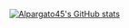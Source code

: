 [![Alpargato45's GitHub stats](https://github-readme-stats.vercel.app/api?username=Alpargato45&show_icons=true&theme=tokyonight)](https://github.com/anuraghazra/github-readme-stats)



<!--
**Alpargato45/Alpargato45** is a ✨ _special_ ✨ repository because its `README.md` (this file) appears on your GitHub profile.

Here are some ideas to get you started:

- 🔭 I’m currently working on ...
- 🌱 I’m currently learning ...
- 👯 I’m looking to collaborate on ...
- 🤔 I’m looking for help with ...
- 💬 Ask me about ...
- 📫 How to reach me: ...
- 😄 Pronouns: ...
- ⚡ Fun fact: ...
-->
